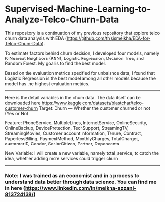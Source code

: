 # Supervised-Machine-Learning-to-Analyze-Telco-Churn-Data

This repository is a continuation of my previous repository that explore telco churn data analysis with EDA (https://github.com/thisismeikha/EDA-for-Telco-Churn-Data). 

To estimate factors behind churn decision, I developed four models, namely K-Nearest Neighbors (KNN), Logistic Regression, Decision Tree, and Random Forest. My goal is to find the best model.

Based on the evaluation metrics specified for unbalance data, I found that Logistic Regression is the best model among all other models because the model has the highest evaluation metrics. 

_________________________________________________________________________________________________________________________________________________________________________
Here is the detail variables in the churn data. The data itself can be downloaded here https://www.kaggle.com/datasets/blastchar/telco-customer-churn
Target: 
Churn — Whether the customer churned or not (Yes or No)

Feature:
PhoneService, MultipleLines, InternetService, OnlineSecurity, OnlineBackup, DeviceProtection, TechSupport, StreamingTV, StreamingMovies, Customer account information, Tenure, Contract, PaperlessBilling, PaymentMethod, MonthlyCharges, TotalCharges, customerID, Gender, SeniorCitizen, Partner, Dependents

New Variable:
I will create a new variable, namely total_service, to catch the idea, whether adding more services could trigger churn

_________________________________________________________________________________________________________________________________________________________________________
### Note: I was trained as an economist and in a process to understand data better through data science. You can find me in here (https://www.linkedin.com/in/meikha-azzani-813724138/)
